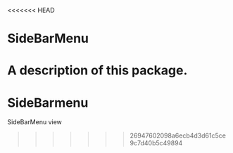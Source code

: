 <<<<<<< HEAD
# SideBarMenu

A description of this package.
=======
# SideBarmenu
SideBarMenu view
>>>>>>> 26947602098a6ecb4d3d61c5ce9c7d40b5c49894
